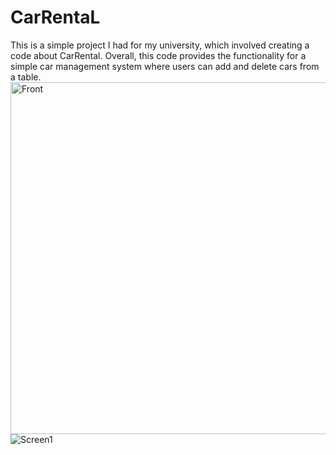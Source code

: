 # CarRentaL
This is a simple project I had for my university, which involved creating a code about CarRental. Overall, this code provides the functionality for a simple car management system where users can add and delete cars from a table.                                                                                                                                                                                                                                                                                                                       
<img width="563" alt="Front" src="https://github.com/user-attachments/assets/12969f90-ee09-4339-955c-ea03695467ee">
![Screen1](https://github.com/user-attachments/assets/bc4dc29d-6518-4c1c-a658-8d17418f15ec)
